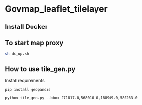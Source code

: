 # Govmap_leaflet_tilelayer

## Install Docker

## To start map proxy
```bash
sh dc_up.sh
```

## How to use tile_gen.py
Install requirements
```
pip install geopandas
```
```
python tile_gen.py --bbox 171817.0,568010.0,188969.0,580263.0
```